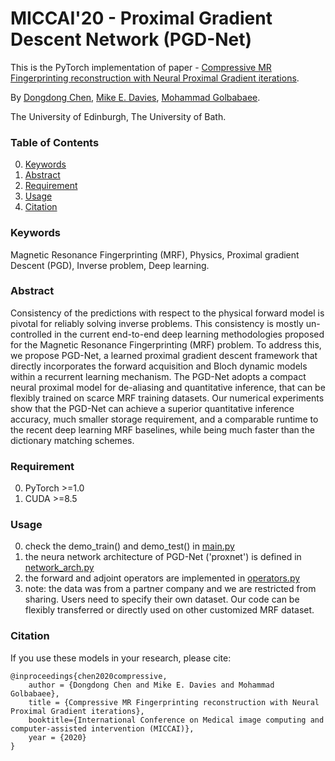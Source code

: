 # MICCAI'20 - Proximal Gradient Descent Network (PGD-Net)
This is the PyTorch implementation of paper - [Compressive MR Fingerprinting reconstruction with Neural Proximal Gradient iterations](https://arxiv.org/pdf/2006.15271.pdf).

By [Dongdong Chen](http://dongdongchen.com), [Mike E. Davies](https://scholar.google.co.uk/citations?user=dwmfR3oAAAAJ&hl=en), [Mohammad Golbabaee](https://mgolbabaee.wordpress.com/).

The University of Edinburgh, The University of Bath.

### Table of Contents
0. [Keywords](#Keywords)
0. [Abstract](#Abstract)
0. [Requirement](#Requirement)
0. [Usage](#Usage)
0. [Citation](#citation)

### Keywords

Magnetic Resonance Fingerprinting (MRF), Physics, Proximal gradient Descent (PGD), Inverse problem, Deep learning.

### Abstract

Consistency of the predictions with respect to the physical forward model is pivotal for reliably solving inverse problems. This consistency is mostly un-controlled in the current end-to-end deep learning methodologies proposed for the Magnetic Resonance Fingerprinting (MRF) problem. To address this, we propose PGD-Net, a learned proximal gradient descent framework that directly incorporates the forward acquisition and Bloch dynamic models within a recurrent learning mechanism. The PGD-Net adopts a compact neural proximal model for de-aliasing and quantitative inference, that can be flexibly trained on scarce MRF training datasets. Our numerical experiments show that the PGD-Net can achieve a superior quantitative inference accuracy, much smaller storage requirement, and a comparable runtime to the recent deep learning MRF baselines, while being much faster than the dictionary matching schemes.

### Requirement
0. PyTorch >=1.0
0. CUDA >=8.5

### Usage
0. check the demo_train() and demo_test() in [main.py](https://github.com/edongdongchen/PGD-Net/blob/master/main.py)
0. the neura network architecture of PGD-Net ('proxnet') is defined in [network_arch.py](https://github.com/edongdongchen/PGD-Net/blob/master/network_arch.py)
0. the forward and adjoint operators are implemented in [operators.py](https://github.com/edongdongchen/PGD-Net/blob/master/operators.py)
0. note: the data was from a partner company and we are restricted from sharing. Users need to specify their own dataset. Our code can be flexibly transferred or directly used on other customized MRF dataset.

### Citation

If you use these models in your research, please cite:

	@inproceedings{chen2020compressive,
		author = {Dongdong Chen and Mike E. Davies and Mohammad Golbabaee},
		title = {Compressive MR Fingerprinting reconstruction with Neural Proximal Gradient iterations},
		booktitle={International Conference on Medical image computing and computer-assisted intervention (MICCAI)},
		year = {2020}
	}

